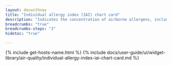 ```yaml
---
layout: docwithnav
title: "Individual allergy index (IAI) chart card"
description: "Indicates the concentration of airborne allergens, including pollen and mold spores, which can trigger allergic reactions in sensitive individuals by combining the latest and aggregated values with an optional simplified chart."
breadcrumbs: "true"
breadcrumbs-steps: "2"
hidetoc: "true"

---
```

{% include get-hosts-name.html %}
{% include docs/user-guide/ui/widget-library/air-quality/individual-allergy-index-iai-chart-card.md %}
